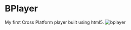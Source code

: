 # BPlayer
My first Cross Platform player built using html5.
![bplayer](https://cloud.githubusercontent.com/assets/16360498/22140641/a32c5104-df13-11e6-854e-d75b71cff0c9.JPG)
